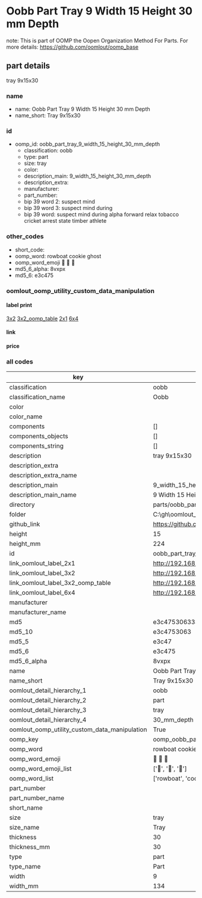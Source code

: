 # Oobb Part Tray 9 Width 15 Height 30 mm Depth  

note: This is part of OOMP the Oopen Organization Method For Parts. For more details: https://github.com/oomlout/oomp_base

##  part details
  



tray 9x15x30



### name
* name: Oobb Part Tray 9 Width 15 Height 30 mm Depth
* name_short: Tray 9x15x30 
### id
* oomp_id: oobb_part_tray_9_width_15_height_30_mm_depth
  * classification: oobb
  * type: part
  * size: tray
  * color: 
  * description_main: 9_width_15_height_30_mm_depth
  * description_extra: 
  * manufacturer: 
  * part_number: 
  * bip 39 word 2: suspect mind
  * bip 39 word 3: suspect mind during
  * bip 39 word: suspect mind during alpha forward relax tobacco cricket arrest state timber athlete

### other_codes
* short_code: 
* oomp_word: rowboat cookie ghost
* oomp_word_emoji :rowboat: :cookie: :ghost:
* md5_6_alpha: 8vxpx
* md5_6: e3c475






### oomlout_oomp_utility_custom_data_manipulation
#### label print
[3x2](http://192.168.1.245:1112/?label=oomp%208vxpx)
[3x2_oomp_table](http://192.168.1.108:1112/?label=oomp%208vxpx)
[2x1](http://192.168.1.242:1112/?label=oomp%208vxpx)
[6x4](http://192.168.1.55:1112/?label=oomp%208vxpx)    

#### link

                              

#### price







### all codes 
| key | value |  
| --- | --- |  
| classification | oobb |  
| classification_name | Oobb |  
| color |  |  
| color_name |  |  
| components | [] |  
| components_objects | [] |  
| components_string | [] |  
| description | tray 9x15x30 |  
| description_extra |  |  
| description_extra_name |  |  
| description_main | 9_width_15_height_30_mm_depth |  
| description_main_name | 9 Width 15 Height 30 mm Depth |  
| directory | parts/oobb_part_tray_9_width_15_height_30_mm_depth |  
| folder | C:\gh\oomlout_oobb_version_4_generated_parts\parts\oobb_part_tray_9_width_15_height_30_mm_depth |  
| github_link | https://github.com/oomlout/oomlout_oomp_part_src/tree/main/parts/oobb_part_tray_9_width_15_height_30_mm_depth |  
| height | 15 |  
| height_mm | 224 |  
| id | oobb_part_tray_9_width_15_height_30_mm_depth |  
| link_oomlout_label_2x1 | http://192.168.1.242:1112/?label=oomp%208vxpx |  
| link_oomlout_label_3x2 | http://192.168.1.245:1112/?label=oomp%208vxpx |  
| link_oomlout_label_3x2_oomp_table | http://192.168.1.108:1112/?label=oomp%208vxpx |  
| link_oomlout_label_6x4 | http://192.168.1.55:1112/?label=oomp%208vxpx |  
| manufacturer |  |  
| manufacturer_name |  |  
| md5 | e3c4753063337c66d42de07088633ed6 |  
| md5_10 | e3c4753063 |  
| md5_5 | e3c47 |  
| md5_6 | e3c475 |  
| md5_6_alpha | 8vxpx |  
| name | Oobb Part Tray 9 Width 15 Height 30 mm Depth |  
| name_short | Tray 9x15x30  |  
| oomlout_detail_hierarchy_1 | oobb |  
| oomlout_detail_hierarchy_2 | part |  
| oomlout_detail_hierarchy_3 | tray |  
| oomlout_detail_hierarchy_4 | 30_mm_depth |  
| oomlout_oomp_utility_custom_data_manipulation | True |  
| oomp_key | oomp_oobb_part_tray_9_width_15_height_30_mm_depth |  
| oomp_word | rowboat cookie ghost |  
| oomp_word_emoji | :rowboat: :cookie: :ghost: |  
| oomp_word_emoji_list | [':rowboat:', ':cookie:', ':ghost:'] |  
| oomp_word_list | ['rowboat', 'cookie', 'ghost'] |  
| part_number |  |  
| part_number_name |  |  
| short_name |  |  
| size | tray |  
| size_name | Tray |  
| thickness | 30 |  
| thickness_mm | 30 |  
| type | part |  
| type_name | Part |  
| width | 9 |  
| width_mm | 134 |  
